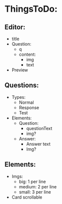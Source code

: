 # ThingsToDo:

## Editor:
- title
- Question:
  - q
  - content:
    - img
    - text
- Preview

## Questions:
- Types:
  - Normal
  - Response
  - Test
- Elements:
  - Question:
    - questionText
    - img?
  - Answer:
    - Answer text
    - Img?


## Elements:
- Imgs:
  - big: 1 per line
  - medium: 2 per line
  - small: 3 per line
- Card scrollable